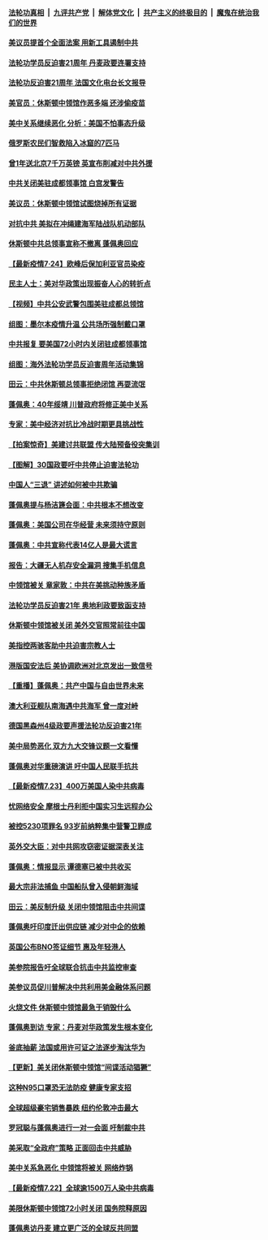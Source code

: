 

####  [法轮功真相](../../../../basic/blob/master/README.md?t=07250502) &nbsp;|&nbsp; [九评共产党](../../../../9ping.md/blob/master/README.md?t=07250502) &nbsp;|&nbsp; [解体党文化](../../../../jtdwh.md/blob/master/README.md?t=07250502)  &nbsp;|&nbsp; [共产主义的终极目的](../../../../gczydzjmd.md/blob/master/README.md?t=07250502) &nbsp;|&nbsp; [魔鬼在统治我们的世界](../../../../mgztzwmdsj.md/blob/master/README.md?t=07250502) 

#### [美议员提首个全面法案 用新工具遏制中共](../pages/nsc418/n12281686.md?t=07250502) 

#### [法轮功学员反迫害21周年 丹麦政要连署支持](../pages/nsc418/n12280756.md?t=07250502) 

#### [法轮功反迫害21周年 法国文化电台长文报导](../pages/nsc418/n12281524.md?t=07250502) 

#### [美官员：休斯顿中领馆作恶多端 还涉偷疫苗](../pages/nsc418/n12281547.md?t=07250502) 

#### [美中关系继续恶化 分析：美国不怕事态升级](../pages/nsc418/n12281491.md?t=07250502) 

#### [俄罗斯农民们智救陷入冰窟的7匹马](../pages/nsc418/n12281292.md?t=07250502) 

#### [曾1年送北京7千万英镑 英宣布削减对中共外援](../pages/nsc418/n12281245.md?t=07250502) 

#### [中共关闭美驻成都领事馆 白宫发警告](../pages/nsc418/n12281364.md?t=07250502) 

#### [美议员：休斯顿中领馆试图烧掉所有证据](../pages/nsc418/n12281249.md?t=07250502) 

#### [对抗中共 美拟在冲绳建海军陆战队机动部队](../pages/nsc418/n12281000.md?t=07250502) 

#### [休斯顿中共总领事宣称不撤离 蓬佩奥回应](../pages/nsc418/n12281175.md?t=07250502) 

#### [【最新疫情7·24】欧峰后保加利亚官员染疫](../pages/nsc418/n12279782.md?t=07250502) 

#### [民主人士：美对华政策出现振奋人心的转折点](../pages/nsc418/n12280872.md?t=07250502) 

#### [【视频】中共公安武警包围美驻成都总领馆](../pages/nsc418/n12280800.md?t=07250502) 

#### [组图：墨尔本疫情升温 公共场所强制戴口罩](../pages/nsc418/n12277662.md?t=07250502) 

#### [中共报复 要美国72小时内关闭驻成都领事馆](../pages/nsc418/n12280168.md?t=07250502) 

#### [组图：海外法轮功学员反迫害周年活动集锦](../pages/nsc418/n12252504.md?t=07250502) 

#### [田云：中共休斯顿总领事拒绝闭馆 再耍流氓](../pages/nsc418/n12280020.md?t=07250502) 

#### [蓬佩奥：40年绥靖 川普政府将修正美中关系](../pages/nsc418/n12280367.md?t=07250502) 

#### [专家：美中经济对抗比冷战时期更具挑战性](../pages/nsc418/n12279627.md?t=07250502) 

#### [【拍案惊奇】美建讨共联盟 传大陆预备役突集训](../pages/nsc418/n12280079.md?t=07250502) 

#### [【图解】30国政要吁中共停止迫害法轮功](../pages/nsc418/n12279616.md?t=07250502) 

#### [中国人“三退” 讲述如何被中共欺骗](../pages/nsc418/n12273129.md?t=07250502) 

#### [蓬佩奥提与杨洁篪会面：中共根本不想改变](../pages/nsc418/n12279550.md?t=07250502) 

#### [蓬佩奥：美国公司在华经营 未来须持守原则](../pages/nsc418/n12279496.md?t=07250502) 

#### [蓬佩奥：中共宣称代表14亿人是最大谎言](../pages/nsc418/n12279473.md?t=07250502) 

#### [报告：大疆无人机存安全漏洞 搜集手机信息](../pages/nsc418/n12279398.md?t=07250502) 

#### [中领馆被关 章家敦：中共在美挑动种族矛盾](../pages/nsc418/n12279291.md?t=07250502) 

#### [法轮功学员反迫害21年 奥地利政要致函支持](../pages/nsc418/n12279085.md?t=07250502) 

#### [休斯顿中领馆被关闭 美外交官照常前往中国](../pages/nsc418/n12279325.md?t=07250502) 

#### [美指控两骇客助中共迫害宗教人士](../pages/nsc418/n12279164.md?t=07250502) 

#### [港版国安法后 美协调欧洲对北京发出一致信号](../pages/nsc418/n12279160.md?t=07250502) 

#### [【重播】蓬佩奥：共产中国与自由世界未来](../pages/nsc418/n12272667.md?t=07250502) 

#### [澳大利亚舰队南海遇中共海军 曾一度对峙](../pages/nsc418/n12278327.md?t=07250502) 

#### [德国黑森州4级政要声援法轮功反迫害21年](../pages/nsc418/n12251071.md?t=07250502) 

#### [美中局势恶化 双方九大交锋议题一文看懂](../pages/nsc418/n12278832.md?t=07250502) 

#### [蓬佩奥对华重磅演讲 吁中国人民联手抗共](../pages/nsc418/n12278766.md?t=07250502) 

#### [【最新疫情7.23】400万美国人染中共病毒](../pages/nsc418/n12276714.md?t=07250502) 

#### [忧网络安全 摩根士丹利拒中国实习生远程办公](../pages/nsc418/n12278530.md?t=07250502) 

#### [被控5230项罪名 93岁前纳粹集中营警卫罪成](../pages/nsc418/n12278333.md?t=07250502) 

#### [英外交大臣：对中共网攻窃密证据深表关注](../pages/nsc418/n12278391.md?t=07250502) 

#### [蓬佩奥：情报显示 谭德塞已被中共收买](../pages/nsc418/n12278261.md?t=07250502) 

#### [最大宗非法捕鱼 中国船队曾入侵朝鲜海域](../pages/nsc418/n12277964.md?t=07250502) 

#### [田云：美反制升级 关闭中领馆阻击中共间谍](../pages/nsc418/n12277330.md?t=07250502) 

#### [蓬佩奥吁印度迁出供应链 减少对中企的依赖](../pages/nsc418/n12277733.md?t=07250502) 

#### [英国公布BNO签证细节 惠及年轻港人](../pages/nsc418/n12277650.md?t=07250502) 

#### [美参院报告吁全球联合抗击中共监控审查](../pages/nsc418/n12277087.md?t=07250502) 

#### [美参议员促川普解决中共利用美金融体系问题](../pages/nsc418/n12276115.md?t=07250502) 

#### [火烧文件 休斯顿中领馆最急于销毁什么](../pages/nsc418/n12275724.md?t=07250502) 

#### [蓬佩奥到访 专家：丹麦对华政策发生根本变化](../pages/nsc418/n12275821.md?t=07250502) 

#### [釜底抽薪 法国或用许可证之法逐步淘汰华为](../pages/nsc418/n12275899.md?t=07250502) 

#### [【更新】美关闭休斯顿中领馆“间谍活动猖獗”](../pages/nsc418/n12274883.md?t=07250502) 

#### [这种N95口罩恐无法防疫 健康专家支招](../pages/nsc418/n12275652.md?t=07250502) 

#### [全球超级豪宅销售暴跌 纽约伦敦冲击最大](../pages/nsc418/n12275531.md?t=07250502) 

#### [罗冠聪与蓬佩奥进行一对一会面 吁制裁中共](../pages/nsc418/n12275555.md?t=07250502) 

#### [美采取“全政府”策略 正面回击中共威胁](../pages/nsc418/n12275093.md?t=07250502) 

#### [美中关系急恶化 中领馆将被关 网络炸锅](../pages/nsc418/n12275580.md?t=07250502) 

#### [【最新疫情7.22】全球逾1500万人染中共病毒](../pages/nsc418/n12273569.md?t=07250502) 

#### [美限休斯顿中领馆72小时关闭 国务院释原因](../pages/nsc418/n12275277.md?t=07250502) 

#### [蓬佩奥访丹麦 建立更广泛的全球反共同盟](../pages/nsc418/n12274909.md?t=07250502) 

